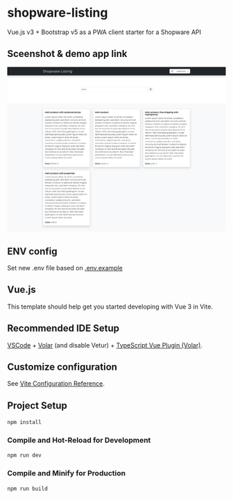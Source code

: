 # shopware-listing

Vue.js v3 + Bootstrap v5 as a PWA client starter for a Shopware API

## Sceenshot & demo app link
[!['shopware-listing sceenshot example'](screenshot.png)](https://shopware-listing.netlify.app 'See demo app')

## ENV config
Set new .env file based on [.env.example](.env.example)

## Vue.js
This template should help get you started developing with Vue 3 in Vite.

## Recommended IDE Setup

[VSCode](https://code.visualstudio.com/) + [Volar](https://marketplace.visualstudio.com/items?itemName=Vue.volar) (and disable Vetur) + [TypeScript Vue Plugin (Volar)](https://marketplace.visualstudio.com/items?itemName=Vue.vscode-typescript-vue-plugin).

## Customize configuration

See [Vite Configuration Reference](https://vitejs.dev/config/).

## Project Setup

```sh
npm install
```

### Compile and Hot-Reload for Development

```sh
npm run dev
```

### Compile and Minify for Production

```sh
npm run build
```
